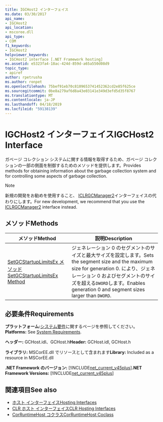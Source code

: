 ```yaml
---
title: IGCHost2 インターフェイス
ms.date: 03/30/2017
api_name:
- IGCHost2
api_location:
- mscoree.dll
api_type:
- COM
f1_keywords:
- IGCHost2
helpviewer_keywords:
- IGCHost2 interface [.NET Framework hosting]
ms.assetid: e5323fa4-18ac-424d-859d-a65a550d08d9
topic_type:
- apiref
author: rpetrusha
ms.author: ronpet
ms.openlocfilehash: 75bef91eb70c8109653741452362cd2e85f625ce
ms.sourcegitcommit: 0be8a279af6d8a43e03141e349d3efd5d35f8767
ms.translationtype: MT
ms.contentlocale: ja-JP
ms.lasthandoff: 04/18/2019
ms.locfileid: "59138139"
---
```

# <a name="igchost2-interface"></a><span data-ttu-id="82032-102">IGCHost2 インターフェイス</span><span class="sxs-lookup"><span data-stu-id="82032-102">IGCHost2 Interface</span></span>
<span data-ttu-id="82032-103">ガベージ コレクション システムに関する情報を取得するため、ガベージ コレクションの一部の側面を制御するためのメソッドを提供します。</span><span class="sxs-lookup"><span data-stu-id="82032-103">Provides methods for obtaining information about the garbage collection system and for controlling some aspects of garbage collection.</span></span>  
  
> [!NOTE]
>  <span data-ttu-id="82032-104">新規の開発をお勧めを使用すること、 [ICLRGCManager2](../../../../docs/framework/unmanaged-api/hosting/iclrgcmanager2-interface.md)インターフェイスの代わりにします。</span><span class="sxs-lookup"><span data-stu-id="82032-104">For new development, we recommend that you use the [ICLRGCManager2](../../../../docs/framework/unmanaged-api/hosting/iclrgcmanager2-interface.md) interface instead.</span></span>  
  
## <a name="methods"></a><span data-ttu-id="82032-105">メソッド</span><span class="sxs-lookup"><span data-stu-id="82032-105">Methods</span></span>  
  
|<span data-ttu-id="82032-106">メソッド</span><span class="sxs-lookup"><span data-stu-id="82032-106">Method</span></span>|<span data-ttu-id="82032-107">説明</span><span class="sxs-lookup"><span data-stu-id="82032-107">Description</span></span>|  
|------------|-----------------|  
|[<span data-ttu-id="82032-108">SetGCStartupLimitsEx メソッド</span><span class="sxs-lookup"><span data-stu-id="82032-108">SetGCStartupLimitsEx Method</span></span>](../../../../docs/framework/unmanaged-api/hosting/igchost2-setgcstartuplimitsex-method.md)|<span data-ttu-id="82032-109">ジェネレーション 0 のセグメントのサイズと最大サイズを設定します。</span><span class="sxs-lookup"><span data-stu-id="82032-109">Sets the segment size and the maximum size for generation 0.</span></span> <span data-ttu-id="82032-110">により、ジェネレーション 0 およびセグメントのサイズを超える`DWORD`します。</span><span class="sxs-lookup"><span data-stu-id="82032-110">Enables generation 0 and segment sizes larger than `DWORD`.</span></span>|  
  
## <a name="requirements"></a><span data-ttu-id="82032-111">必要条件</span><span class="sxs-lookup"><span data-stu-id="82032-111">Requirements</span></span>  
 <span data-ttu-id="82032-112">**プラットフォーム:**[システム要件](../../../../docs/framework/get-started/system-requirements.md)に関するページを参照してください。</span><span class="sxs-lookup"><span data-stu-id="82032-112">**Platforms:** See [System Requirements](../../../../docs/framework/get-started/system-requirements.md).</span></span>  
  
 <span data-ttu-id="82032-113">**ヘッダー:** GCHost.idl、GCHost.h</span><span class="sxs-lookup"><span data-stu-id="82032-113">**Header:** GCHost.idl, GCHost.h</span></span>  
  
 <span data-ttu-id="82032-114">**ライブラリ:** MSCorEE.dll でリソースとして含まれます</span><span class="sxs-lookup"><span data-stu-id="82032-114">**Library:** Included as a resource in MSCorEE.dll</span></span>  
  
 <span data-ttu-id="82032-115">**.NET Framework のバージョン:** [!INCLUDE[net_current_v45plus](../../../../includes/net-current-v45plus-md.md)]</span><span class="sxs-lookup"><span data-stu-id="82032-115">**.NET Framework Versions:** [!INCLUDE[net_current_v45plus](../../../../includes/net-current-v45plus-md.md)]</span></span>  
  
## <a name="see-also"></a><span data-ttu-id="82032-116">関連項目</span><span class="sxs-lookup"><span data-stu-id="82032-116">See also</span></span>

- [<span data-ttu-id="82032-117">ホスト インターフェイス</span><span class="sxs-lookup"><span data-stu-id="82032-117">Hosting Interfaces</span></span>](../../../../docs/framework/unmanaged-api/hosting/hosting-interfaces.md)
- [<span data-ttu-id="82032-118">CLR ホスト インターフェイス</span><span class="sxs-lookup"><span data-stu-id="82032-118">CLR Hosting Interfaces</span></span>](../../../../docs/framework/unmanaged-api/hosting/clr-hosting-interfaces.md)
- [<span data-ttu-id="82032-119">CorRuntimeHost コクラス</span><span class="sxs-lookup"><span data-stu-id="82032-119">CorRuntimeHost Coclass</span></span>](../../../../docs/framework/unmanaged-api/hosting/corruntimehost-coclass.md)
